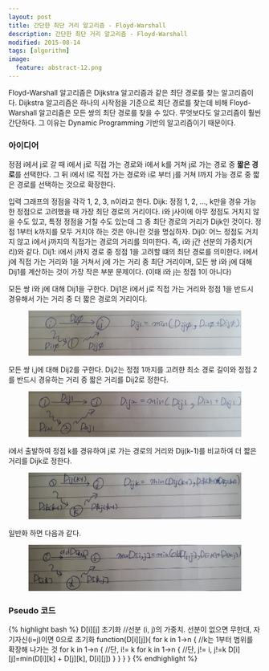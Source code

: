 ```yaml
---
layout: post
title: 간단한 최단 거리 알고리즘 - Floyd-Warshall 
description: 간단한 최단 거리 알고리즘 - Floyd-Warshall 
modified: 2015-08-14
tags: [algorithm]
image:
  feature: abstract-12.png
---
```


Floyd-Warshall 알고리즘은 Dijkstra 알고리즘과 같은 최단 경로를 찾는 알고리즘이다. Dijkstra 알고리즘은 하나의 시작점을 기준으로 최단 경로를 찾는데 비해 Floyd-Warshall 알고리즘은 모든 쌍의 최단 경로를 찾을 수 있다. 무엇보다도 알고리즘이 훨씬 간단하다. 그 이유는 Dynamic Programming 기반의 알고리즘이기 때문이다. 

### 아이디어 

정점 i에서 j로 갈 때 i에서 j로 직접 가는 경로와 i에서 k를 거쳐 j로 가는 경로 중 **짧은 경로**를 선택한다. 그 뒤 i에서 l로 직접 가는 경로와 i로 부터 j를 거쳐 l까지 가능 경로 중 짧은 경로를 선택하는 것으로 확장한다. 

입력 그래프의 정점을 각각 1, 2, 3, n이라고 한다. 
Dijk: 정점 1, 2, ..., k만을 경유 가능한 정점으로 고려했을 때 가장 최단 경로의 거리이다.  i와 j사이에 아무 정점도 거치지 않을 수도 있고, 특정 정점을 거칠 수도 있는데 그 중 최단 경로의 거리가 Dijk인 것이다. 정점 1부터 k까지를 모두 거치야 하는 것은 아니란 것을 명심하자. 
Dij0: 어느 정점도 거치지 않고 i에서 j까지의 직접가는 경로의 거리를 의미한다. 즉, i와 j간 선분의 가중치(거리)와 같다. 
Dij1: i에서 j까지 경로 중 정점 1을 고려할 떄의 최단 경로를 의미한다. i에서 j에 직접 가는 거리와  1을 거쳐서 j에 가는 거리 중 최단 거리이며, 모든 쌍 i와 j에 대해 Dij1를 계산하는 것이 가장 작은 부분 문제이다. (이때 i와 j는 정점 1이 아니다) 


모든 쌍 i와 j에 대해 Dij1을 구한다. Dij1은 i에서 j로 직접 가는 거리와 정점 1을 반드시 경유해서 가는 거리 중 더 짧은 경로의 거리이다. 
<figure>
<img src="/images/floyd_warshall1.jpg" alt="floyd-warshall">
</figure>

모든 쌍 i,j에 대해 Dij2를 구한다. Dij2는 정점 1까지를 고려햔 최소 경로 길이와 정점 2를 반드시 경유하는 거리 중 짧은 거리를 Dij2로 정한다. 
<figure>
<img src="/images/floyd_warshall2.jpg" alt="floyd-warshall">
</figure>

i에서 출발하여 정점 k를 경유하여 j로 가는 경로의  거리와 Dij(k-1)를 비교하여 더 짧은 거리를 Dijk로 정한다. 
<figure>
<img src="/images/floyd_warshall3.jpg" alt="floyd-warshall">
</figure>

일반화 하면 다음과 같다. 
<figure>
<img src="/images/floyd_warshall4.jpg" alt="floyd-warshall">
</figure>

### Pseudo 코드

{% highlight bash %}
D[i][j] 초기화 //선분 (i, j)의 가중치. 선분이 없으면 무한대, 자기자신(i=j)이면 0으로 초기화 
function(D[i][j]){
	for k in 1->n { //k는 1부터 범위를 확장해 나가는 것 
		for k in 1->n { //단, i!= k 
			for k in 1->n { //단, j!= i, j!=k 
				D[i][j]=min(D[i][k] + D[j][k], D[i][j])
			}
		}
	}
}
{% endhighlight %}